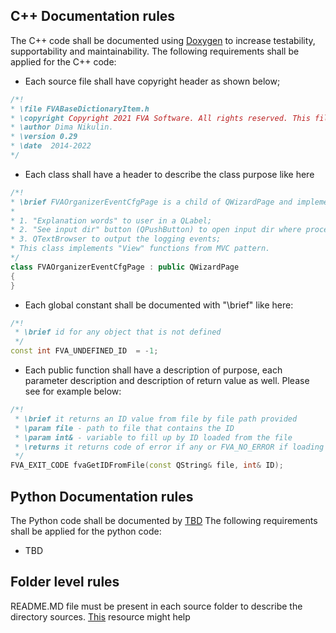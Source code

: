 ## C++ Documentation rules
The C++ code shall be documented using [Doxygen](https://en.wikipedia.org/wiki/Doxygen) to increase testability, supportability and maintainability.
The following requirements shall be applied for the C++ code:
-	Each source file shall have copyright header as shown below;
```cpp
/*!
* \file FVABaseDictionaryItem.h
* \copyright Copyright 2021 FVA Software. All rights reserved. This file is released under the XXX License.
* \author Dima Nikulin.
* \version 0.29
* \date  2014-2022
*/
```
-	Each class shall have a header to describe the class purpose like here
```cpp
/*!
* \brief FVAOrganizerEventCfgPage is a child of QWizardPage and implements the next UI functions:
*
* 1. "Explanation words" to user in a QLabel;
* 2. "See input dir" button (QPushButton) to open input dir where processed files are in.
* 3. QTextBrowser to output the logging events;
* This class implements "View" functions from MVC pattern.
*/
class FVAOrganizerEventCfgPage : public QWizardPage
{
}
```
-	Each global constant shall be documented with "\brief" like here:
```cpp
/*!
 * \brief id for any object that is not defined
 */
const int FVA_UNDEFINED_ID	= -1;
```
-	Each public function shall have a description of purpose, each parameter description and description of return value as well. Please see for example below:
```cpp
/*!
 * \brief it returns an ID value from file by file path provided
 * \param file - path to file that contains the ID
 * \param int& - variable to fill up by ID loaded from the file
 * \returns it returns code of error if any or FVA_NO_ERROR if loading was successful
 */
FVA_EXIT_CODE fvaGetIDFromFile(const QString& file, int& ID);
```
## Python Documentation rules
The Python code shall be documented by [TBD](https://realpython.com/documenting-python-code/)
The following requirements shall be applied for the python code:
-	TBD

## Folder level rules
README.MD file must be present in each source folder to describe the directory sources.
[This](https://github.com/adam-p/markdown-here/wiki/Markdown-Cheatsheet) resource might help

